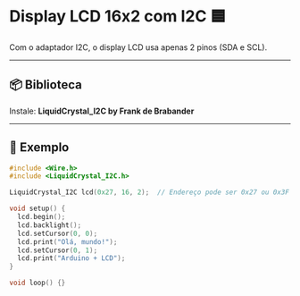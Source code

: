 # Display LCD 16x2 com I2C 🟦

Com o adaptador I2C, o display LCD usa apenas 2 pinos (SDA e SCL).

---

## 📦 Biblioteca

Instale: **LiquidCrystal_I2C by Frank de Brabander**

---

## 🧪 Exemplo

```cpp
#include <Wire.h>
#include <LiquidCrystal_I2C.h>

LiquidCrystal_I2C lcd(0x27, 16, 2);  // Endereço pode ser 0x27 ou 0x3F

void setup() {
  lcd.begin();
  lcd.backlight();
  lcd.setCursor(0, 0);
  lcd.print("Olá, mundo!");
  lcd.setCursor(0, 1);
  lcd.print("Arduino + LCD");
}

void loop() {}
```